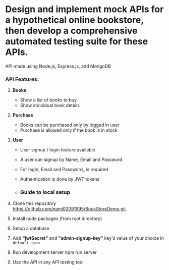 # Design and implement mock APIs for a hypothetical online bookstore, then develop a comprehensive automated testing suite for these APIs.

API made using Node.js, Express.js, and MongoDB

### API Features:

1. **Books**
   - Show a list of books to buy
   - Show individual book details
2. **Purchase**
   - Books can be purchased only by logged in user
   - Purchase is allowed only if the book is in stock

3. **User**
   - User signup / login feature available
   - A  user can signup by Name, Email and Password
   - For login, Email and Password_ is required
   - Authentication is done by JWT tokens
  
   - ### Guide to local setup

1. Clone this repository
  https://github.com/nami02091995/BookStoreDemo.git
2. Install node packages (from root directory)
3. Setup a database 
4. Add **"jwtSecret"** and **"admin-signup-key"** key's value of your choice in `default.json`
5. Run development server
   npm run server
7. Use the API in any  API testing tool
